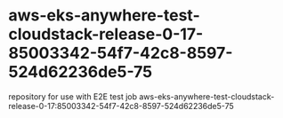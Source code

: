 # aws-eks-anywhere-test-cloudstack-release-0-17-85003342-54f7-42c8-8597-524d62236de5-75
repository for use with E2E test job aws-eks-anywhere-test-cloudstack-release-0-17:85003342-54f7-42c8-8597-524d62236de5-75
